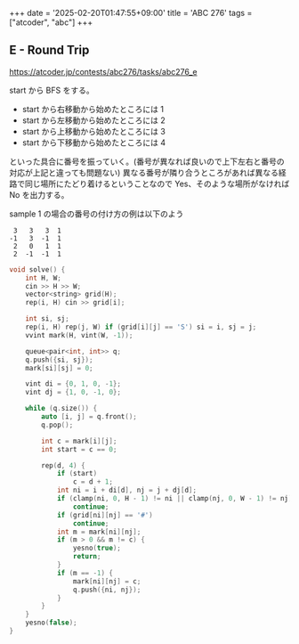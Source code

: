 +++
date = '2025-02-20T01:47:55+09:00'
title = 'ABC 276'
tags = ["atcoder", "abc"]
+++

## E - Round Trip

<https://atcoder.jp/contests/abc276/tasks/abc276_e>

start から BFS をする。

- start から右移動から始めたところには 1
- start から左移動から始めたところには 2
- start から上移動から始めたところには 3
- start から下移動から始めたところには 4

といった具合に番号を振っていく。(番号が異なれば良いので上下左右と番号の対応が上記と違っても問題ない)
異なる番号が隣り合うところがあれば異なる経路で同じ場所にたどり着けるということなので Yes、そのような場所がなければ No を出力する。

sample 1 の場合の番号の付け方の例は以下のよう

```
 3   3   3  1
-1   3  -1  1
 2   0   1  1
 2  -1  -1  1
```

```cpp
void solve() {
    int H, W;
    cin >> H >> W;
    vector<string> grid(H);
    rep(i, H) cin >> grid[i];

    int si, sj;
    rep(i, H) rep(j, W) if (grid[i][j] == 'S') si = i, sj = j;
    vvint mark(H, vint(W, -1));

    queue<pair<int, int>> q;
    q.push({si, sj});
    mark[si][sj] = 0;

    vint di = {0, 1, 0, -1};
    vint dj = {1, 0, -1, 0};

    while (q.size()) {
        auto [i, j] = q.front();
        q.pop();

        int c = mark[i][j];
        int start = c == 0;

        rep(d, 4) {
            if (start)
                c = d + 1;
            int ni = i + di[d], nj = j + dj[d];
            if (clamp(ni, 0, H - 1) != ni || clamp(nj, 0, W - 1) != nj)
                continue;
            if (grid[ni][nj] == '#')
                continue;
            int m = mark[ni][nj];
            if (m > 0 && m != c) {
                yesno(true);
                return;
            }
            if (m == -1) {
                mark[ni][nj] = c;
                q.push({ni, nj});
            }
        }
    }
    yesno(false);
}
```
